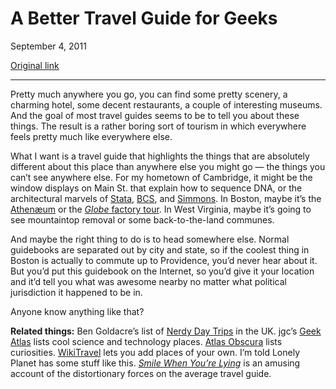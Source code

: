 A Better Travel Guide for Geeks
===============================

September 4, 2011

[Original link](http://www.aaronsw.com/weblog/bettertravel)

* * * * *

Pretty much anywhere you go, you can find some pretty scenery, a
charming hotel, some decent restaurants, a couple of interesting
museums. And the goal of most travel guides seems to be to tell you
about these things. The result is a rather boring sort of tourism in
which everywhere feels pretty much like everywhere else.

What I want is a travel guide that highlights the things that are
absolutely different about this place than anywhere else you might go —
the things you can’t see anywhere else. For my hometown of Cambridge, it
might be the window displays on Main St. that explain how to sequence
DNA, or the architectural marvels of
[Stata](http://web.mit.edu/facilities/construction/completed/stata.html),
[BCS](http://web.mit.edu/facilities/construction/completed/bcs.html),
and
[Simmons](http://web.mit.edu/facilities/construction/completed/simmons.html).
In Boston, maybe it’s the
[Athenæum](https://secure.wikimedia.org/wikipedia/en/wiki/Boston_Athen%C3%A6um)
or the [*Globe* factory tour](https://twitpic.com/3djvad). In West
Virginia, maybe it’s going to see mountaintop removal or some
back-to-the-land communes.

And maybe the right thing to do is to head somewhere else. Normal
guidebooks are separated out by city and state, so if the coolest thing
in Boston is actually to commute up to Providence, you’d never hear
about it. But you’d put this guidebook on the Internet, so you’d give it
your location and it’d tell you what was awesome nearby no matter what
political jurisdiction it happened to be in.

Anyone know anything like that?

**Related things:** Ben Goldacre’s list of [Nerdy Day
Trips](https://bengoldacre.posterous.com/nerdy-day-trips-tell-us-about-yours-well-buil)
in the UK. jgc’s [Geek Atlas](http://www.geekatlas.com/) lists cool
science and technology places. [Atlas Obscura](http://atlasobscura.com/)
lists curiosities. [WikiTravel](http://wikitravel.org/en/Main_Page) lets
you add places of your own. I’m told Lonely Planet has some stuff like
this. *[Smile When You’re
Lying](http://books.theinfo.org/go/0805082093)* is an amusing account of
the distortionary forces on the average travel guide.
